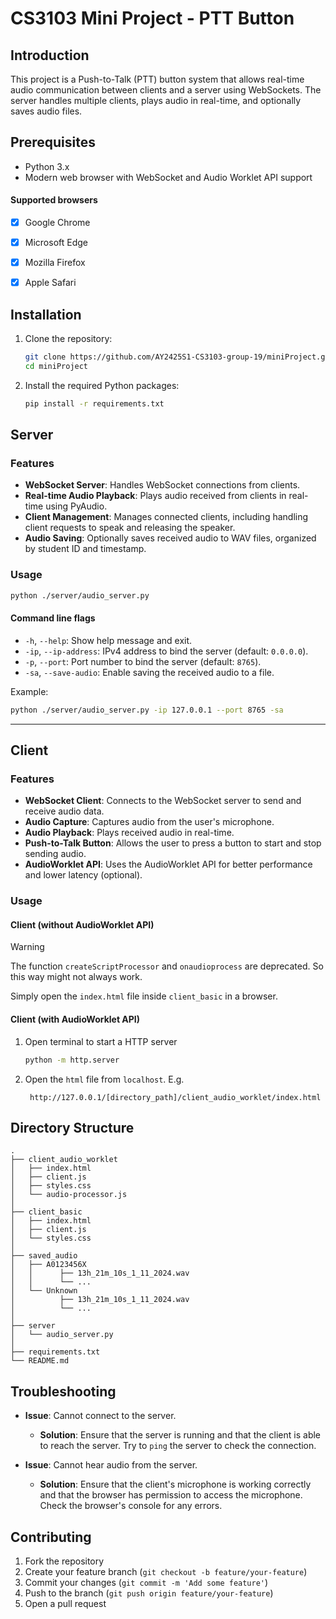 # CS3103 Mini Project - PTT Button

## Introduction
This project is a Push-to-Talk (PTT) button system that allows real-time audio communication between clients and a server using WebSockets. The server handles multiple clients, plays audio in real-time, and optionally saves audio files.


## Prerequisites
- Python 3.x
- Modern web browser with WebSocket and Audio Worklet API support

#### Supported browsers
  - [x] Google Chrome
  - [x] Microsoft Edge
  - [x] Mozilla Firefox
  - [x] Apple Safari


## Installation
1. Clone the repository:
    ```bash
    git clone https://github.com/AY2425S1-CS3103-group-19/miniProject.git
    cd miniProject
    ```
2. Install the required Python packages:
    ```bash
    pip install -r requirements.txt
    ```

## Server 
### Features
- **WebSocket Server**: Handles WebSocket connections from clients.
- **Real-time Audio Playback**: Plays audio received from clients in real-time using PyAudio.
- **Client Management**: Manages connected clients, including handling client requests to speak and releasing the speaker.
- **Audio Saving**: Optionally saves received audio to WAV files, organized by student ID and timestamp.

### Usage
``` bash
python ./server/audio_server.py
```

#### Command line flags
- `-h`, `--help`: Show help message and exit.
- `-ip`, `--ip-address`: IPv4 address to bind the server (default: `0.0.0.0`).
- `-p`, `--port`: Port number to bind the server (default: `8765`).
- `-sa`, `--save-audio`: Enable saving the received audio to a file.

Example:
``` bash
python ./server/audio_server.py -ip 127.0.0.1 --port 8765 -sa
```
---
## Client
### Features
- **WebSocket Client**: Connects to the WebSocket server to send and receive audio data.
- **Audio Capture**: Captures audio from the user's microphone.
- **Audio Playback**: Plays received audio in real-time.
- **Push-to-Talk Button**: Allows the user to press a button to start and stop sending audio.
- **AudioWorklet API**: Uses the AudioWorklet API for better performance and lower latency (optional).

### Usage
#### Client (**without** AudioWorklet API)
> [!WARNING]
> The function `createScriptProcessor` and `onaudioprocess` are deprecated. So this way might not always work.

Simply open the `index.html` file inside `client_basic` in a browser.

#### Client (**with** AudioWorklet API)
1. Open terminal to start a HTTP server
    ```bash
    python -m http.server
    ```
2. Open the `html` file from `localhost`. E.g.
   ``` 
    http://127.0.0.1/[directory_path]/client_audio_worklet/index.html
   ```

## Directory Structure
```
.
├── client_audio_worklet
│   ├── index.html
│   ├── client.js
│   ├── styles.css
│   └── audio-processor.js
│
├── client_basic
│   ├── index.html
│   ├── client.js
│   └── styles.css
│
├── saved_audio
│   ├── A0123456X
│   │      ├── 13h_21m_10s_1_11_2024.wav
│   │      └── ...
│   └── Unknown
│          ├── 13h_21m_10s_1_11_2024.wav
│          └── ...
│   
├── server
│   └── audio_server.py
│
├── requirements.txt
└── README.md
```

## Troubleshooting
- **Issue**: Cannot connect to the server.
  - **Solution**: Ensure that the server is running and that the client is able to reach the server. Try to `ping` the server to check the connection.

- **Issue**: Cannot hear audio from the server.
  - **Solution**: Ensure that the client's microphone is working correctly and that the browser has permission to access the microphone. Check the browser's console for any errors.


## Contributing
1. Fork the repository
2. Create your feature branch (`git checkout -b feature/your-feature`)
3. Commit your changes (`git commit -m 'Add some feature'`)
4. Push to the branch (`git push origin feature/your-feature`)
5. Open a pull request
